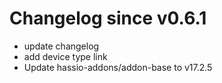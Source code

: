 # Changelog since v0.6.1
- update changelog 
- add device type link 
- Update hassio-addons/addon-base to v17.2.5 

